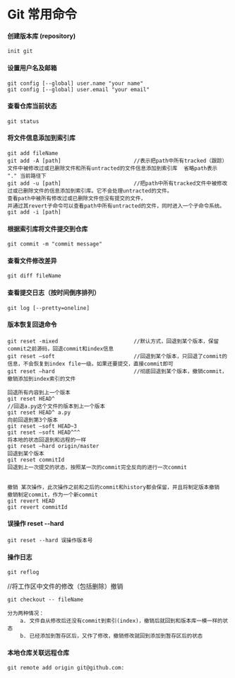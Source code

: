 # Git 常用命令
#### 创建版本库 (repository)
```
init git
```
#### 设置用户名及邮箱
```
git config [--global] user.name "your name"
git config [--global] user.email "your email"
```
#### 查看仓库当前状态
```
git status
```
#### 将文件信息添加到索引库
```
git add fileName
git add -A [path]                       //表示把path中所有tracked（跟踪）文件中被修改过或已删除文件和所有untracted的文件信息添加到索引库  省略path表示 "." 当前路径下
git add -u [path]                       //把path中所有tracked文件中被修改过或已删除文件的信息添加到索引库。它不会处理untracted的文件。
查看path中被所有修改过或已删除文件但没有提交的文件，
并通过其revert子命令可以查看path中所有untracted的文件，同时进入一个子命令系统。
git add -i [path]                       
```
#### 根据索引库将文件提交到仓库
```
git commit -m "commit message"
```
#### 查看文件修改差异
```
git diff fileName
```
#### 查看提交日志（按时间倒序排列）
```
git log [--pretty=oneline]
```
#### 版本恢复回退命令
```
git reset -mixed                        //默认方式，回退到某个版本，保留commit之前源码，回退commit和index信息
git reset –soft                         //回退到某个版本，只回退了commit的信息，不会恢复到index file一级。如果还要提交，直接commit即可
git reset –hard                         //彻底回退到某个版本，撤销commit，撤销添加到index索引的文件

回退所有内容到上一个版本 
git reset HEAD^ 
//回退a.py这个文件的版本到上一个版本 
git reset HEAD^ a.py 
向前回退到第3个版本 
git reset –soft HEAD~3 
git reset –soft HEAD^^^
将本地的状态回退到和远程的一样 
git reset –hard origin/master 
回退到某个版本 
git reset commitId 
回退到上一次提交的状态，按照某一次的commit完全反向的进行一次commit 


撤销 某次操作，此次操作之前和之后的commit和history都会保留，并且将制定版本撤销
撤销制定commit，作为一个新commit
git revert HEAD
git revert commitId
```
#### 误操作 reset --hard
```
git reset --hard 误操作版本号
```
#### 操作日志
```
git reflog
```

//将工作区中文件的修改（包括删除）撤销
```
git checkout -- fileName

分为两种情况：
    a. 文件自从修改后还没有commit到索引(index)，撤销后就回到和版本库一模一样的状态
    b. 已经添加到暂存区后，又作了修改，撤销修改就回到添加到暂存区后的状态
```
#### 本地仓库关联远程仓库
```
git remote add origin git@github.com:
```